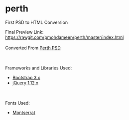 # perth
First PSD to HTML Conversion

Final Preview Link: https://rawgit.com/pmohdameen/perth/master/index.html
<br /><br />
Converted From <a href="https://dribbble.com/shots/1314681-Freebie-PSD-Perth-A-Free-Flat-Web-Design" target="_blank">Perth PSD</a>

<br /><br />
Frameworks and Libraries Used:
<ul>
    <li><a href="http://getbootstrap.com/">Bootstrap 3.x</a></li>
    <li><a href="https://jquery.com/">jQuery 1.12.x</a></li>
</ul>

<br /><br />
Fonts Used:
<ul>
    <li><a href="https://www.google.com/fonts/specimen/Montserrat">Montserrat</a></li>
</ul>